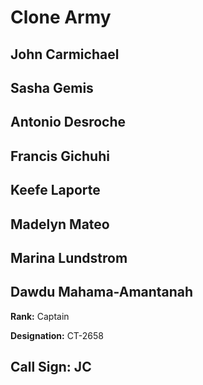 # Clone Army

## John Carmichael
## Sasha Gemis
## Antonio Desroche

## Francis Gichuhi
## Keefe Laporte
## Madelyn Mateo
## Marina Lundstrom
## Dawdu Mahama-Amantanah

**Rank:** Captain

**Designation:** CT-2658

**Call Sign:** JC
----
